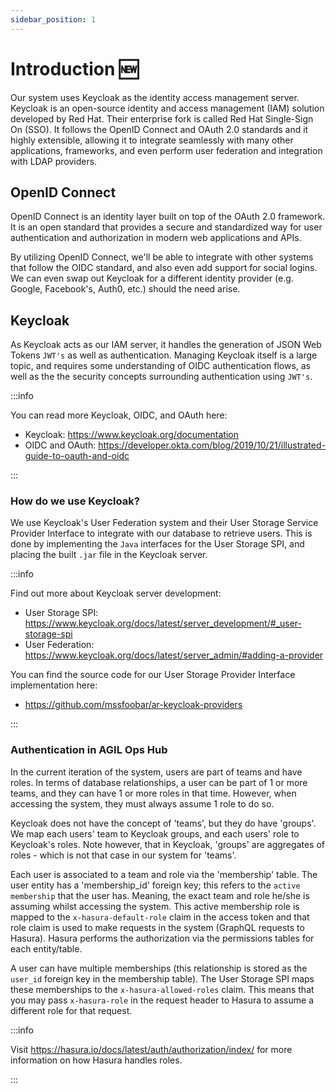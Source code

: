 ```yaml
---
sidebar_position: 1
---
```


# Introduction 🆕

Our system uses Keycloak as the identity access management server. Keycloak is an open-source identity and access
management (IAM) solution developed by Red Hat. Their enterprise fork is called Red Hat Single-Sign On (SSO). It follows
the OpenID Connect and OAuth 2.0 standards and it highly extensible, allowing it to integrate seamlessly with many other
applications, frameworks, and even perform user federation and integration with LDAP providers.

## OpenID Connect

OpenID Connect is an identity layer built on top of the OAuth 2.0 framework. It is an open standard that provides a
secure and standardized way for user authentication and authorization in modern web applications and APIs.

By utilizing OpenID Connect, we'll be able to integrate with other systems that follow the OIDC standard, and also
even add support for social logins. We can even swap out Keycloak for a different identity provider (e.g. Google,
Facebook's, Auth0, etc.) should the need arise.

## Keycloak

As Keycloak acts as our IAM server, it handles the generation of JSON Web Tokens `JWT's` as well as authentication.
Managing Keycloak itself is a large topic, and requires some understanding of OIDC authentication flows, as well as the
the security concepts surrounding authentication using `JWT's`.

:::info

You can read more Keycloak, OIDC, and OAuth here:

-   Keycloak: https://www.keycloak.org/documentation
-   OIDC and OAuth: https://developer.okta.com/blog/2019/10/21/illustrated-guide-to-oauth-and-oidc

:::

### How do we use Keycloak?

We use Keycloak's User Federation system and their User Storage Service Provider Interface to integrate with our
database to retrieve users. This is done by implementing the `Java` interfaces for the User Storage SPI, and placing
the built `.jar` file in the Keycloak server.

:::info

Find out more about Keycloak server development:

-   User Storage SPI: https://www.keycloak.org/docs/latest/server_development/#_user-storage-spi
-   User Federation: https://www.keycloak.org/docs/latest/server_admin/#adding-a-provider

You can find the source code for our User Storage Provider Interface implementation here:

-   https://github.com/mssfoobar/ar-keycloak-providers

:::

### Authentication in AGIL Ops Hub

In the current iteration of the system, users are part of teams and have roles. In terms of database relationships, a
user can be part of 1 or more teams, and they can have 1 or more roles in that time. However, when accessing the system,
they must always assume 1 role to do so.

Keycloak does not have the concept of 'teams', but they do have 'groups'. We map each users' team to Keycloak groups,
and each users' role to Keycloak's roles. Note however, that in Keycloak, 'groups' are aggregates of roles - which is
not that case in our system for 'teams'.

Each user is associated to a team and role via the 'membership' table. The user entity has a 'membership_id' foreign
key; this refers to the `active membership` that the user has. Meaning, the exact team and role he/she is assuming
whilst accessing the system. This active membership role is mapped to the `x-hasura-default-role` claim in the access
token and that role claim is used to make requests in the system (GraphQL requests to Hasura). Hasura performs the
authorization via the permissions tables for each entity/table.

A user can have multiple memberships (this relationship is stored as the `user_id` foreign key in the membership table).
The User Storage SPI maps these memberships to the `x-hasura-allowed-roles` claim. This means that you may pass
`x-hasura-role` in the request header to Hasura to assume a different role for that request.

:::info

Visit https://hasura.io/docs/latest/auth/authorization/index/ for more information on how Hasura handles roles.

:::
